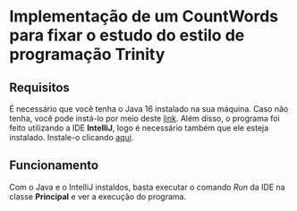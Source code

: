 # Implementação de um CountWords para fixar o estudo do estilo de programação Trinity

## Requisitos

É necessário que você tenha o Java 16 instalado na sua máquina. Caso não tenha, você pode instá-lo por meio deste [link](https://www.oracle.com/java/technologies/javase/jdk16-archive-downloads.html). Além disso, o programa foi feito utilizando a IDE **IntelliJ**, logo é necessário também que ele esteja instalado. Instale-o clicando [aqui](https://www.jetbrains.com/idea/download/#section=windows).

## Funcionamento

Com o Java e o IntelliJ instaldos, basta executar o comando *Run* da IDE na classe **Principal** e ver a execução do programa.